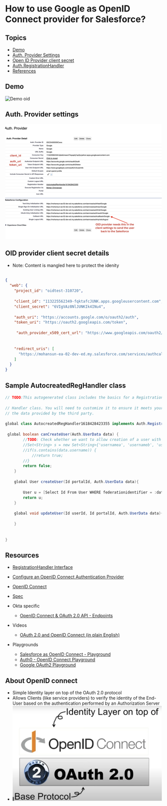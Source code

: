 # How to use Google as OpenID Connect provider for Salesforce?

## Topics

- [Demo](#demo)
- [Auth. Provider Settings](#ap)
- [Open ID Provider client secret](#cs)
- [Auth.RegistrationHandler](#rh)
- [References](#ref)

<a name='demo'></a>

## Demo
![Demo oid](img/openIdconnect-SF-Google-1.gif)


<a name='ap'></a>

## Auth. Provider settings
![auth provide settings](img/auth-provide-google-1.png)
<a name='cs'></a>

## OID provider client secret details
- Note: Content is mangled here to protect the idenity
```json

{
  "web": {
    "project_id": "oidtest-310720",
    
    "client_id": "113225562349-fqktafcJUNK.apps.googleusercontent.com",
    "client_secret": "6VIgVAz8NlJUNKIk4INu4",

    "auth_uri": "https://accounts.google.com/o/oauth2/auth",
    "token_uri": "https://oauth2.googleapis.com/token",
   
     "auth_provider_x509_cert_url": "https://www.googleapis.com/oauth2/v1/certs",


    "redirect_uris": [
      "https://mohansun-ea-02-dev-ed.my.salesforce.com/services/authcallback/Google"
    ]
  }
}

```
<a name='rh'></a>
## Sample AutocreatedRegHandler class

```java 
// TODO:This autogenerated class includes the basics for a Registration

// Handler class. You will need to customize it to ensure it meets your needs and
// the data provided by the third party.

global class AutocreatedRegHandler1618428423355 implements Auth.RegistrationHandler {
   
 global boolean canCreateUser(Auth.UserData data) {
        //TODO: Check whether we want to allow creation of a user with this data
        //Set<String> s = new Set<String>{'usernamea', 'usernameb', 'usernamec'};
        //if(s.contains(data.username)) {
            //return true;
        //}
        return false;
    }

    global User createUser(Id portalId, Auth.UserData data){
        
        User u = [Select Id From User WHERE federationidentifier = :data.email LIMIT 1];
        return u;
    }

    global void updateUser(Id userId, Id portalId, Auth.UserData data){
         
    }


}
```

<a name='ref'></a>
## Resources

- [RegistrationHandler Interface](https://developer.salesforce.com/docs/atlas.en-us.apexcode.meta/apexcode/apex_auth_plugin.htm)
- [Configure an OpenID Connect Authentication Provider](https://developer.salesforce.com/docs/atlas.en-us.mobile_sdk.meta/mobile_sdk/sso_provider_openid_connect.htm)

- [OpenID Connect](https://openid.net/connect/)
- [Spec](https://openid.net/specs/openid-connect-basic-1_0.html)

- Okta specific
    - [OpenID Connect & OAuth 2.0 API - Endpoints ](https://developer.okta.com/docs/reference/api/oidc/)

- Videos
    - [OAuth 2.0 and OpenID Connect (in plain English)](https://www.youtube.com/watch?v=996OiexHze0)
- Playgrounds
    - [Salesforce as OpenID Connect - Playground](https://openidconnect.herokuapp.com/)
    - [Auth0 - OpenID Connect Playground](https://openidconnect.net/)
    - [Google OAuth2 Playground](https://developers.google.com/oauthplayground/)


## About OpenID connect
- Simple Identity layer on top of the OAuth 2.0 protocol
- Allows Clients (like service providers) to verify the identity of the End-User based on the authentication performed by an Authorization Server
- ![oid-1](img/oid-1.png)  
